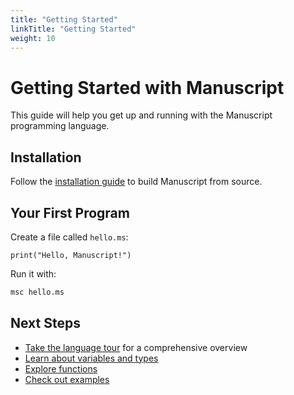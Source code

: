 ```yaml
---
title: "Getting Started"
linkTitle: "Getting Started"
weight: 10
---
```


# Getting Started with Manuscript

This guide will help you get up and running with the Manuscript programming language.

## Installation

Follow the [installation guide](/downloads/) to build Manuscript from source.

## Your First Program

Create a file called `hello.ms`:

```ms
print("Hello, Manuscript!")
```

Run it with:

```bash
msc hello.ms
```

## Next Steps

- [Take the language tour](/docs/getting-started/tour/) for a comprehensive overview
- [Learn about variables and types](/docs/constructs/variables/)
- [Explore functions](/docs/constructs/functions/)
- [Check out examples](/docs/examples/) 